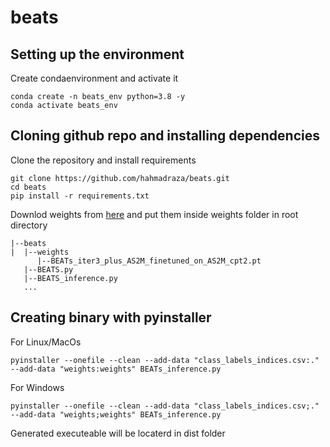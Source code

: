 # beats
## Setting up the environment
Create condaenvironment and activate it
```
conda create -n beats_env python=3.8 -y
conda activate beats_env
```
## Cloning github repo and installing dependencies
Clone the repository and install requirements
```
git clone https://github.com/hahmadraza/beats.git
cd beats
pip install -r requirements.txt
```
Downlod weights from [here](https://drive.google.com/file/d/1233NK6I3z9TEUJobSHqd2B4RNtWn0UHR/view?usp=drivesdk) and put them inside weights folder in root directory 
```
|--beats
|  |--weights
      |--BEATs_iter3_plus_AS2M_finetuned_on_AS2M_cpt2.pt
   |--BEATS.py
   |--BEATS_inference.py
   ...
```
## Creating binary with pyinstaller
For Linux/MacOs
```
pyinstaller --onefile --clean --add-data "class_labels_indices.csv:." --add-data "weights:weights" BEATs_inference.py
```

For Windows
```
pyinstaller --onefile --clean --add-data "class_labels_indices.csv;." --add-data "weights;weights" BEATs_inference.py
```

Generated executeable will be locaterd in dist folder
